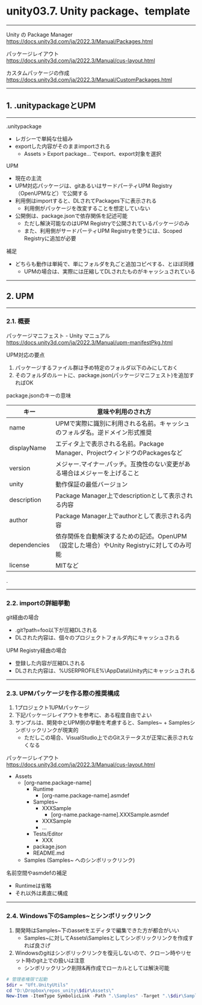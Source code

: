 # unity03.7. Unity package、template
________________________________________
Unity の Package Manager  
https://docs.unity3d.com/ja/2022.3/Manual/Packages.html

パッケージレイアウト  
https://docs.unity3d.com/ja/2022.3/Manual/cus-layout.html

カスタムパッケージの作成  
https://docs.unity3d.com/ja/2022.3/Manual/CustomPackages.html
________________________________________
## 1. .unitypackageとUPM
________________________________________
.unitypackage

- レガシーで単純な仕組み
- exportした内容がそのままimportされる
    - Assets > Export package... でexport、export対象を選択

UPM

- 現在の主流
- UPM対応パッケージは、gitあるいはサードパーティUPM Registry（OpenUPMなど）で公開する
- 利用側はimportすると、DLされてPackages下に表示される
    - 利用側がパッケージを改変することを想定していない
- 公開側は、package.jsonで依存関係を記述可能
   - ただし解決可能なのはUPM Registryで公開されているパッケージのみ
   - また、利用側がサードパーティUPM Registryを使うには、Scoped Registryに追加が必要

補足

- どちらも動作は単純で、単にフォルダを丸ごと追加コピペする、とほぼ同様
    - UPMの場合は、実際には圧縮してDLされたものがキャッシュされている

________________________________________
## 2. UPM
________________________________________
### 2.1. 概要

パッケージマニフェスト - Unity マニュアル  
https://docs.unity3d.com/ja/2022.3/Manual/upm-manifestPkg.html

UPM対応の要点

1. パッケージするファイル群は予め特定のフォルダ以下のみにしておく
2. そのフォルダのルートに、package.json(パッケージマニフェスト)を追加すればOK

package.jsonのキーの意味

キー        |意味や利用のされ方
------------|----------------------------------
name        |UPMで実際に識別に利用される名前。キャッシュのフォルダ名。逆ドメイン形式推奨
displayName |エディタ上で表示される名前。Package Manager、ProjectウィンドウのPackagesなど
version     |メジャー.マイナー.パッチ。互換性のない変更がある場合はメジャーを上げること
unity       |動作保証の最低バージョン
description |Package Manager上でdescriptionとして表示される内容
author      |Package Manager上でauthorとして表示される内容
dependencies|依存関係を自動解決するための記述。OpenUPM（設定した場合）やUnity Registryに対してのみ可能
license     |MITなど

.

________________________________________
### 2.2. importの詳細挙動

git経由の場合

- .git?path=foo以下が圧縮DLされる
- DLされた内容は、個々のプロジェクトフォルダ内にキャッシュされる

UPM Registry経由の場合

- 登録した内容が圧縮DLされる
- DLされた内容は、%USERPROFILE%\AppData\Unity内にキャッシュされる

________________________________________
### 2.3. UPMパッケージを作る際の推奨構成

1. 1プロジェクト1UPMパッケージ
2. 下記パッケージレイアウトを参考に、ある程度自由でよい
3. サンプルは、開発中とUPM側の挙動を考慮すると、Samples~ + Samplesシンボリックリンクが現実的
    - ただしこの場合、VisualStudio上でのGitステータスが正常に表示されなくなる

パッケージレイアウト  
https://docs.unity3d.com/ja/2022.3/Manual/cus-layout.html


- Assets
    - [org-name.package-name]
        - Runtime
            - [org-name.package-name].asmdef
        - Samples~
            - XXXSample
                - [org-name.package-name].XXXSample.asmdef
            - XXXSample
            - ...
        - Tests/Editor
            - XXX
        - package.json
        - README.md
    - Samples (Samples~ へのシンボリックリンク)

名前空間やasmdefの補足

- Runtimeは省略
- それ以外は素直に構成

________________________________________
### 2.4. Windows下のSamples~とシンボリックリンク

1. 開発時はSamples~下のassetをエディタで編集できた方が都合がいい
    - Samples~に対してAssets\Samplesとしてシンボリックリンクを作成すれば良さげ
2. Windowsのgitはシンボリックリンクを復元しないので、クローン時やリセット時のgit上での扱いは注意
    - シンボリックリンク削除&再作成でローカルとしては解決可能

```powershell
# 管理者権限で起動
$dir = "Uft.UnityUtils"
cd "D:\Dropbox\repos_unity\$dir\Assets\"
New-Item -ItemType SymbolicLink -Path ".\Samples" -Target ".\$dir\Samples~"
```